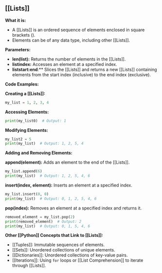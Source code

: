 ## [[Lists]]

**What it is:**

* A [[Lists]] is an ordered sequence of elements enclosed in square brackets ().
* Elements can be of any data type, including other [[Lists]].

**Parameters:**

* **len(list):** Returns the number of elements in the [[Lists]].
* **listindex:** Accesses an element at a specified index.
* **liststart:end**:** Slices the [[Lists]] and returns a new [[Lists]] containing elements from the start index (inclusive) to the end index (exclusive).

**Code Examples:**

**Creating a [[Lists]]:**
```python
my_list = 1, 2, 3, 4
```

**Accessing Elements:**
```python
print(my_list0)  # Output: 1
```

**Modifying Elements:**
```python
my_list2 = 5
print(my_list)  # Output: 1, 2, 5, 4
```

**Adding and Removing Elements:**

**append(element):** Adds an element to the end of the [[Lists]].
```python
my_list.append(6)
print(my_list)  # Output: 1, 2, 5, 4, 6
```

**insert(index, element):** Inserts an element at a specified index.
```python
my_list.insert(0, 0)
print(my_list)  # Output: 0, 1, 2, 5, 4, 6
```

**pop(index):** Removes an element at a specified index and returns it.
```python
removed_element = my_list.pop(2)
print(removed_element)  # Output: 2
print(my_list)  # Output: 0, 1, 5, 4, 6
```

**Other [[Python]] Concepts that Link to [[Lists]]:**

* [[Tuples]]: Immutable sequences of elements.
* [[Sets]]: Unordered collections of unique elements.
* [[Dictionaries]]: Unordered collections of key-value pairs.
* [[Iterations]]: Using `for` loops or [[List Comprehension]] to iterate through [[Lists]].